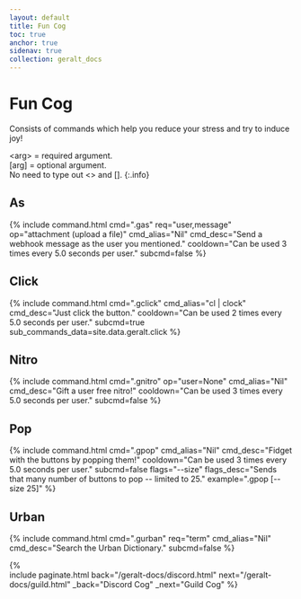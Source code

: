 ```yaml
---
layout: default
title: Fun Cog
toc: true
anchor: true
sidenav: true
collection: geralt_docs
---
```

# Fun Cog
 
Consists of commands which help you reduce your stress and try to induce joy! 

<span class="cb">&lt;arg&gt;</span> = required argument.<br>
<span class="cb">[arg]</span> = optional argument.<br>
No need to type out <> and [].
{:.info}

## As
{%
    include command.html
    cmd=".gas"
    req="user,message"
    op="attachment (upload a file)"
    cmd_alias="Nil"
    cmd_desc="Send a webhook message as the user you mentioned."
    cooldown="Can be used 3 times every 5.0 seconds per user."
    subcmd=false
%}

## Click
{%
    include command.html
    cmd=".gclick"
    cmd_alias="cl | clock"
    cmd_desc="Just click the button."
    cooldown="Can be used 2 times every 5.0 seconds per user."
    subcmd=true
    sub_commands_data=site.data.geralt.click
%}

## Nitro
{%
    include command.html
    cmd=".gnitro"
    op="user=None"
    cmd_alias="Nil"
    cmd_desc="Gift a user free nitro!"
    cooldown="Can be used 3 times every 5.0 seconds per user."
    subcmd=false
%}

## Pop
{%
    include command.html
    cmd=".gpop"
    cmd_alias="Nil"
    cmd_desc="Fidget with the buttons by popping them!"
    cooldown="Can be used 3 times every 5.0 seconds per user."
    subcmd=false
    flags="--size"
    flags_desc="Sends that many number of buttons to pop -- limited to 25."
    example=".gpop [--size 25]"
%}

## Urban
{%
    include command.html
    cmd=".gurban"
    req="term"
    cmd_alias="Nil"
    cmd_desc="Search the Urban Dictionary."
    subcmd=false
%}

{% 	
    include paginate.html
	back="/geralt-docs/discord.html"
	next="/geralt-docs/guild.html"
	_back="Discord Cog"
	_next="Guild Cog"
%}
